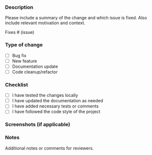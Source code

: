 ### Description

Please include a summary of the change and which issue is fixed. Also include relevant motivation and context.

Fixes # (issue)

### Type of change

- [ ] Bug fix
- [ ] New feature
- [ ] Documentation update
- [ ] Code cleanup/refactor

### Checklist

- [ ] I have tested the changes locally
- [ ] I have updated the documentation as needed
- [ ] I have added necessary tests or comments
- [ ] I have followed the code style of the project

### Screenshots (if applicable)

### Notes

Additional notes or comments for reviewers.
